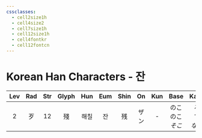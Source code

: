 ```yaml
---
cssclasses:
  - cell2size1h
  - cell4size2
  - cell7size1h
  - cell12size1h
  - cell4fontkr
  - cell12fontcn
---
```


# Korean Han Characters - 잔

| Lev | Rad | Str | Glyph | Hun | Eum | Shin | On  | Kun |       Base       |      Kana      | Simp | Man |  Can  |    Viet     |
| :-: | :-: | :-: | :---: | :-: | :-: | :--: | :-: | :-: | :--------------: | :------------: | :--: | :-: | :---: | :---------: |
|  2  |  歹  | 12  |   殘   | 해칠  |  잔  |  残   | ザン  |  -  | のこ<br>のこ<br>*そこ* | る<br>す<br>*なう* |  残   | cán | caan4 | tàn<br>thàn |
